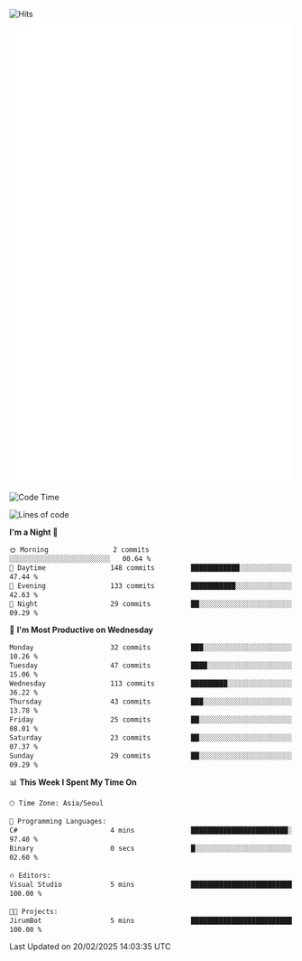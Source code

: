 ![Hits](https://hits.seeyoufarm.com/api/count/incr/badge.svg?url=https%3A%2F%2Fgithub.com%2Fbabaisnyan&count_bg=%2379C83D&title_bg=%23555555&icon=apple.svg&icon_color=%23E7E7E7&title=hits&edge_flat=false)
<br/>
![Metrics](https://github.com/babaisnyan/babaisnyan/blob/main/github-metrics.svg)

<!--START_SECTION:waka-->
![Code Time](http://img.shields.io/badge/Code%20Time-1%2C484%20hrs%2019%20mins-blue)

![Lines of code](https://img.shields.io/badge/From%20Hello%20World%20I%27ve%20Written-926.4%20thousand%20lines%20of%20code-blue)

**I'm a Night 🦉** 

```text
🌞 Morning                2 commits           ░░░░░░░░░░░░░░░░░░░░░░░░░   00.64 % 
🌆 Daytime                148 commits         ████████████░░░░░░░░░░░░░   47.44 % 
🌃 Evening                133 commits         ███████████░░░░░░░░░░░░░░   42.63 % 
🌙 Night                  29 commits          ██░░░░░░░░░░░░░░░░░░░░░░░   09.29 % 
```
📅 **I'm Most Productive on Wednesday** 

```text
Monday                   32 commits          ███░░░░░░░░░░░░░░░░░░░░░░   10.26 % 
Tuesday                  47 commits          ████░░░░░░░░░░░░░░░░░░░░░   15.06 % 
Wednesday                113 commits         █████████░░░░░░░░░░░░░░░░   36.22 % 
Thursday                 43 commits          ███░░░░░░░░░░░░░░░░░░░░░░   13.78 % 
Friday                   25 commits          ██░░░░░░░░░░░░░░░░░░░░░░░   08.01 % 
Saturday                 23 commits          ██░░░░░░░░░░░░░░░░░░░░░░░   07.37 % 
Sunday                   29 commits          ██░░░░░░░░░░░░░░░░░░░░░░░   09.29 % 
```


📊 **This Week I Spent My Time On** 

```text
🕑︎ Time Zone: Asia/Seoul

💬 Programming Languages: 
C#                       4 mins              ████████████████████████░   97.40 % 
Binary                   0 secs              █░░░░░░░░░░░░░░░░░░░░░░░░   02.60 % 

🔥 Editors: 
Visual Studio            5 mins              █████████████████████████   100.00 % 

🐱‍💻 Projects: 
JirumBot                 5 mins              █████████████████████████   100.00 % 
```


 Last Updated on 20/02/2025 14:03:35 UTC
<!--END_SECTION:waka-->
